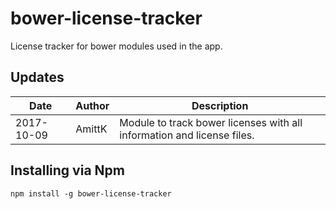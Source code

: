 # bower-license-tracker
License tracker for bower modules used in the app.


## Updates
| Date				| Author			| Description							|
| ----------------- | ----------------- | ----------- |
| 2017-10-09		  	| AmittK		        | Module to track bower licenses with all information and license files. |

## Installing via Npm

```
npm install -g bower-license-tracker
```
